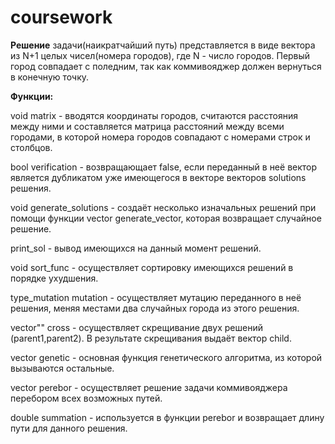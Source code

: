# coursework

**Решение** задачи(наикратчайший путь) представляется в виде вектора из N+1 целых чисел(номера городов), где N - число городов. Первый город совпадает с поледним, так как коммивояджер должен вернуться в конечную точку.

**Функции:**

void matrix - вводятся координаты городов, считаются расстояния между ними и составляется матрица расстояний между всеми городами, в которой номера городов совпадают с номерами строк и столбцов.

bool verification - возвращающает false, если переданный в неё вектор является дубликатом уже имеющегося в векторе векторов solutions решения.

void generate_solutions - создаёт несколько изначальных решений при помощи функции vector<int> generate_vector, которая возвращает случайное решение.

print_sol - вывод имеющихся на данный момент решений.
  
void sort_func - осуществляет сортировку имеющихся решений в порядке ухудшения.

type_mutation mutation - осуществляет мутацию переданного в неё решения, меняя местами два случайных города из этого решения.

vector"<int>" cross - осуществляет скрещивание двух решений (parent1,parent2). В результате скрещивания выдаёт вектор child.

vector<int> genetic - основная функция генетического алгоритма, из которой вызываются остальные.
  
vector<int> perebor - осуществляет решение задачи коммивояджера перебором всех возможных путей.
  
double summation - используется в функции perebor и возвращает длину пути для данного решения.
